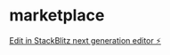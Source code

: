 # marketplace

[Edit in StackBlitz next generation editor ⚡️](https://stackblitz.com/~/github.com/cesaralbant/marketplace)